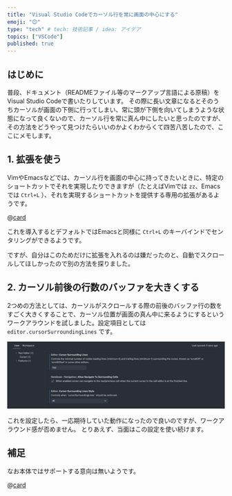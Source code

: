 ```yaml
---
title: "Visual Studio Codeでカーソル行を常に画面の中心にする"
emoji: "😊"
type: "tech" # tech: 技術記事 / idea: アイデア
topics: ["VSCode"]
published: true
---
```


## はじめに

普段、ドキュメント（READMEファイル等のマークアップ言語による原稿）をVisual Studio Codeで書いたりしています。
その際に長い文章になるとそのうちカーソルが画面の下側に行ってしまい、常に頭が下側を向いてしまうような状態になって良くないので、カーソル行を常に真ん中にしたいと思ったのですが、その方法をどうやって見つけたらいいのかよくわからくて四苦八苦したので、ここにメモします。

## 1. 拡張を使う

VimやEmacsなどでは、カーソル行を画面の中心に持ってきたいときに、特定のショートカットでそれを実現したりできますが（たとえばVimでは `zz`、Emacsでは `Ctrl+L` ）、それを実現するショートカットを提供する専用の拡張があるようです。

@[card](https://marketplace.visualstudio.com/items?itemName=kaiwood.center-editor-window)

これを導入するとデフォルトではEmacsと同様に `Ctrl+L` のキーバインドでセンタリングができるようです。

ですが、自分はこのためだけに拡張を入れるのは嫌だったのと、自動でスクロールしてほしかったので別の方法を探りました。

## 2. カーソル前後の行数のバッファを大きくする

2つめの方法としては、カーソルがスクロールする際の前後のバッファ行の数をすごく大きくすることで、カーソル位置が画面の真ん中に来るようにするというワークアラウンドを試しました。設定項目としては `editor.cursorSurroundingLines` です。

![前後に100行設定する](../images/20230213103142.png)

これを設定したら、一応期待していた動作になったので良いのですが、ワークアラウンド感が否めません。
とりあえず、当面はこの設定を使い続けます。

## 補足

なお本体ではサポートする意向は無いようです。

@[card](https://github.com/microsoft/vscode/issues/133307)
